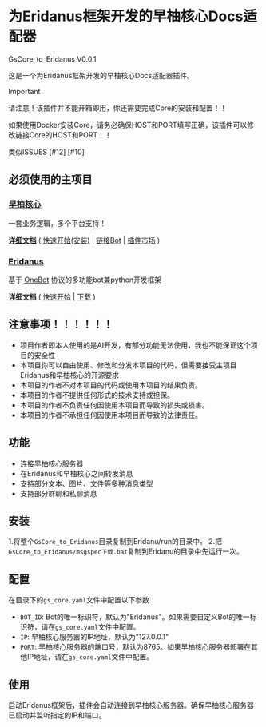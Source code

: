 # 为Eridanus框架开发的早柚核心Docs适配器

GsCore_to_Eridanus V0.0.1

这是一个为Eridanus框架开发的早柚核心Docs适配器插件。

> [!IMPORTANT]  
> 请注意！该插件并不能开箱即用，你还需要完成Core的安装和配置！！
>
> 如果使用Docker安装Core，请务必确保HOST和PORT填写正确，该插件可以修改链接Core的HOST和PORT！！
>
> 类似ISSUES [#12] [#10] 

## 必须使用的主项目

### [早柚核心](https://docs.sayu-bot.com/)
一套业务逻辑，多个平台支持！

**[详细文档](https://docs.sayu-bot.com)** ( [快速开始(安装)](https://docs.sayu-bot.com/Started/InstallCore.html) | [链接Bot](https://docs.sayu-bot.com/LinkBots/AdapterList.html) | [插件市场](https://docs.sayu-bot.com/InstallPlugins/PluginsList.html) )


### [Eridanus](https://eridanus.netlify.app/)
基于 [OneBot](https://github.com/howmanybots/onebot/blob/master/README.md) 协议的多功能bot兼python开发框架

**[详细文档](https://eridanus.netlify.app)** ( [快速开始](https://eridanus.netlify.app/getting-started/) | [下载](https://github.com/AOrbitron/Eridanus/releases) )


## 注意事项！！！！！！

- 项目作者即本人使用的是AI开发，有部分功能无法使用，我也不能保证这个项目的安全性
- 本项目你可以自由使用、修改和分发本项目的代码，但需要接受主项目Eridanus和早柚核心的开源要求
- 本项目的作者不对本项目的代码或使用本项目的结果负责。
- 本项目的作者不提供任何形式的技术支持或担保。
- 本项目的作者不负责任何因使用本项目而导致的损失或损害。
- 本项目的作者不承担任何因使用本项目而导致的法律责任。

## 功能

- 连接早柚核心服务器
- 在Eridanus和早柚核心之间转发消息
- 支持部分文本、图片、文件等多种消息类型
- 支持部分群聊和私聊消息

## 安装

1.将整个`GsCore_to_Eridanus`目录复制到Eridanu/run的目录中。
2.把`GsCore_to_Eridanus/msgspec下载.bat`复制到Eridanu的目录中先运行一次。

## 配置

在目录下的`gs_core.yaml`文件中配置以下参数：

- `BOT_ID`: Bot的唯一标识符，默认为"Eridanus"。如果需要自定义Bot的唯一标识符，请在`gs_core.yaml`文件中配置。
- `IP`: 早柚核心服务器的IP地址，默认为"127.0.0.1"
- `PORT`: 早柚核心服务器的端口号，默认为8765。如果早柚核心服务器部署在其他IP地址，请在`gs_core.yaml`文件中配置。

## 使用

启动Eridanus框架后，插件会自动连接到早柚核心服务器。确保早柚核心服务器已启动并监听指定的IP和端口。


